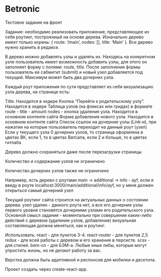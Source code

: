 # Betronic
Тестовое задание на фронт

Задание: необходимо реализовать приложение, представляющее из себя роутинг, построенный на основе дерева. Изначально дерево имеет только корень: { route: ‘/main’, nodes: [], title: ‘Main’  }. Все дерево нужно хранить в редаксе.

В дерево можно добавлять узлы и удалять их. Находясь на конкретном узле пользователь имеет возможность добавить узлы, для этого он заполняет форму с полями: route, title. После заполнения формы пользователь ее сабмитит (submit) и новый узел добавляется под текущий. Максимум может быть два дочерних узла.

Каждый роут приложения по сути представляет из себя визуализацию узла дерева, на странице есть:

Title. Находится в хедере
Кнопка “Перейти к родительскому узлу”. Находится в хедере
Таблица узлов (на флексах или гридах) в формате route - title - amount nodes - кнопка удаления узла. Находится в основном контенте сайта
Форма добавления нового узла. Находится в основном контенте сайта
Список ссылок на дочерние узлы (Link-и), при нажатии на которые пользователь переходит на данный роут (узел)
Если у текущего узла 0 дочерних узлов, то страница оформлена в цветах ВК, если 1, то в цветах Ватсапа, если 2 и больше, то в цветах гитлаба

Дерево должно сохраняться даже после перезагрузки страницы

Количество и содержание узлов не ограничено

Количество дочерних узлов также не ограничено

Например, есть дерево с роутами main -> additional -> info - ayf, если я введу в роуте localhost:3000/main/additional/info/ayf, но у меня должен открыться самый дочерний узел

Текущий роутинг сайта строится на актуальных данных о состоянии дерева: узел удален - данного роута нет, а все его дочерние узлы первого уровня становятся дочерними узлами его родительского узла. Основной смысл задания - моментально при совершении каких-либо действий с деревом (удаление узлов, добавление) визуальная составляющая должна меняться, как и роутинг.

Использовать: react - для пунктов 3-4. react-router - для пунктов 2,5. redux - для всей работы с деревом и его хранения в персисте. scss - для стилей. bem-cn - для БЭМ-а. Любые иные либы, которые могут упростить жизнь, но не делают работу за вас.

Верстка должна быть адаптивной и респонсив  для мобилки и десктопа.

Проект создать через create-react-app.

